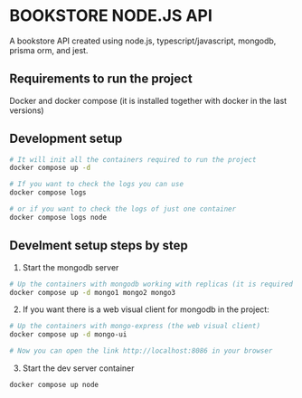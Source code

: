 # BOOKSTORE NODE.JS API
A bookstore API created using node.js, typescript/javascript, mongodb, prisma orm, and jest.

## Requirements to run the project
Docker and docker compose (it is installed together with docker in the last versions)

## Development setup
```bash
# It will init all the containers required to run the project
docker compose up -d

# If you want to check the logs you can use
docker compose logs

# or if you want to check the logs of just one container
docker compose logs node
```

## Develment setup steps by step
1. Start the mongodb server
```bash
# Up the containers with mongodb working with replicas (it is required by prisma)
docker compose up -d mongo1 mongo2 mongo3
```
2. If you want there is a web visual client for mongodb in the project:
```bash
# Up the containers with mongo-express (the web visual client)
docker compose up -d mongo-ui

# Now you can open the link http://localhost:8086 in your browser
```

3. Start the dev server container
```bash
docker compose up node
```
